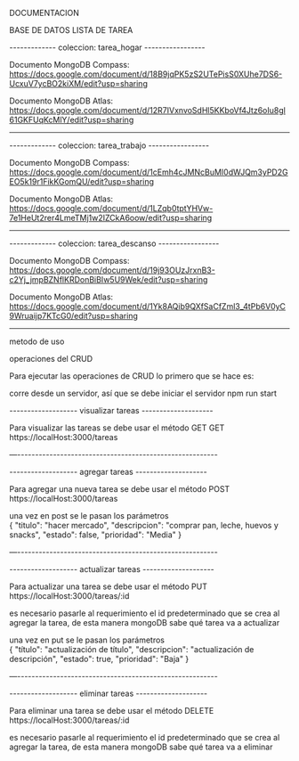 DOCUMENTACION 

BASE DE DATOS LISTA DE TAREA

------------- coleccion: tarea_hogar -----------------

Documento MongoDB Compass: https://docs.google.com/document/d/18B9jqPK5zS2UTePisS0XUhe7DS6-UcxuV7ycBO2kiXM/edit?usp=sharing

Documento MongoDB Atlas: https://docs.google.com/document/d/12R7IVxnvoSdHl5KKboVf4Jtz6oIu8gl61GKFUqKcMlY/edit?usp=sharing


------------------------------------------------------

------------- coleccion: tarea_trabajo -----------------

Documento MongoDB Compass: https://docs.google.com/document/d/1cEmh4cJMNcBuMI0dWJQm3yPD2GEO5k19r1FikKGomQU/edit?usp=sharing

Documento MongoDB Atlas: https://docs.google.com/document/d/1LZqb0tptYHVw-7e1HeUt2rer4LmeTMj1w2IZCkA6oow/edit?usp=sharing


--------------------------------------------------------

------------- coleccion: tarea_descanso -----------------

Documento MongoDB Compass: https://docs.google.com/document/d/19j93OUzJrxnB3-c2Yj_jmpBZNflKRDonBiBIw5U9Wek/edit?usp=sharing

Documento MongoDB Atlas: https://docs.google.com/document/d/1Yk8AQib9QXfSaCfZml3_4tPb6V0yC9Wruaijp7KTcG0/edit?usp=sharing

---------------------------------------------------------






metodo de uso

operaciones del CRUD

Para ejecutar las operaciones de CRUD lo primero que se hace es:

corre desde un servidor, así que se debe iniciar el servidor npm run start

------------------- visualizar tareas --------------------

Para visualizar las tareas se debe usar el método GET 
GET https://localHost:3000/tareas

—--------------------------------------------------------

------------------- agregar tareas --------------------

Para agregar una nueva tarea se debe usar el método POST https://localHost:3000/tareas

una vez en post se le pasan los parámetros  
{
"titulo": "hacer mercado",
 "descripcion": "comprar pan, leche, huevos y snacks",
 "estado": false,
 "prioridad": "Media"
}

—--------------------------------------------------------

------------------- actualizar tareas --------------------


Para actualizar una tarea se debe usar el método PUT https://localHost:3000/tareas/:id

es necesario pasarle al requerimiento el id predeterminado que se crea al agregar la tarea, de esta manera mongoDB sabe qué tarea va a actualizar

una vez en put se le pasan los parámetros  
{
"título": "actualización de título",
 "descripcion": "actualización de descripción",
 "estado": true,
 "prioridad": "Baja"
}

—--------------------------------------------------------

------------------- eliminar tareas --------------------

Para eliminar una tarea se debe usar el método DELETE https://localHost:3000/tareas/:id

es necesario pasarle al requerimiento el id predeterminado que se crea al agregar la tarea, de esta manera mongoDB sabe qué tarea va a eliminar


